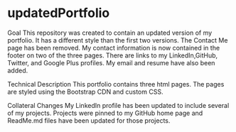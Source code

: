 # updatedPortfolio

Goal
This repository was created to contain an updated version of my portfolio.  It has a different style than the first two versions.  The Contact Me page has been removed.  My contact information is now contained in the footer on two of the three pages.  There are links to my LinkedIn,GitHub, Twitter, and Google Plus profiles.  My email and resume have also been added.

Technical Description
This portfolio contains three html pages.  The pages are styled using the Bootstrap CDN and custom CSS.  

Collateral Changes
My LinkedIn profile has been updated to include several of my projects.  Projects were pinned to my GitHub home page and ReadMe.md files have been updated for those projects.
